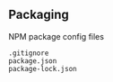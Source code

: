 Packaging
---------
NPM package config files

```match
.gitignore
package.json
package-lock.json
```

[icon]: fa://fa-archive/#058aff
